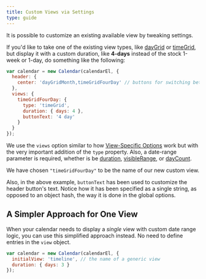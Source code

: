 ```yaml
---
title: Custom Views via Settings
type: guide
---
```


It is possible to customize an existing available view by tweaking settings.

If you'd like to take one of the existing view types, like [dayGrid](daygrid-view) or [timeGrid](timegrid-view), but display it with a custom duration, like **4-days** instead of the stock 1-week or 1-day, do something like the following:

```js
var calendar = new Calendar(calendarEl, {
  header: {
    center: 'dayGridMonth,timeGridFourDay' // buttons for switching between views
  },
  views: {
    timeGridFourDay: {
      type: 'timeGrid',
      duration: { days: 4 },
      buttonText: '4 day'
    }
  }
});
```

We use the `views` option similar to how [View-Specific Options](view-specific-options) work but with the very important addition of the `type` property. Also, a date-range parameter is required, whether is be [duration](duration), [visibleRange](visibleRange), or [dayCount](dayCount).

We have chosen `"timeGridFourDay"` to be the name of our new custom view.

Also, in the above example, `buttonText` has been used to customize the header button's text. Notice how it has been specified as a single string, as opposed to an object hash, the way it is done in the global options.


## A Simpler Approach for One View

When your calendar needs to display a *single* view with custom date range logic, you can use this simplified approach instead. No need to define entries in the `view` object.

```js
var calendar = new Calendar(calendarEl, {
  initialView: 'timeline', // the name of a generic view
  duration: { days: 3 }
});
```
